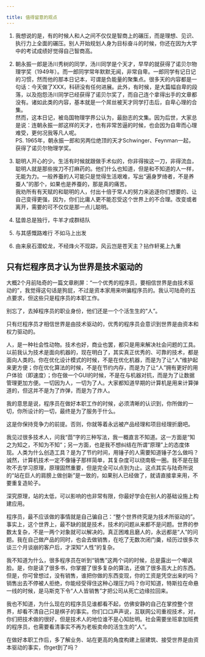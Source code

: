 ```yaml
---

title: 值得留意的观点
---
```





1. 我想说的是，有的时候人和人之间不仅仅是智商上的碾压，而是理想、见识、执行力上全面的碾压。别人开始规划人身为目标奋斗的时候，你还在因为大学中的考试成绩好觉得自己智商高。

2. 朝永振一郎是汤川秀树的同学，汤川同学是个天才，早早的就获得了诺贝尔物理学奖（1949年）。而一郎同学常年默默无闻，非常自卑。一郎同学有记日记的习惯，然而他的那本日记本，可谓是负能量的聚集点。很多天的内容都是一句话：今天做了XXX，科研没有任何进展。此外，有时候，是大篇幅自卑的段落，以及抱怨汤川同学已经获得了诺贝尔奖了，而自己连个拿得出手的文章都没有。诸如此类的内容，基本就是一个屌丝被天才同学打击后，自卑心理的合集。<br>
然而，这本日记，被岛国物理学界公认为，最励志的文集。因为后世，大家总是说：连朝永振一郎这样的天才，也有非常苦逼的时候，也会因为自卑而心理难受，更何况我等凡人呢。<br>
PS. 1965年，朝永振一郎和另两位绝顶的天才Schwinger、Feynman一起，获得了诺贝尔物理学奖。

3. 聪明人开心的少。生活有时候就跟做手术似的，你非得挨这一刀，非得流血，聪明人就是那些挨刀不打麻药的。他们什么也知道，但是和不知道的人一样，无能为力。一般养蚕的人可能只是觉得生活艰难，写出“遍身罗绮者，不是养蚕人”的那个，如果也是养蚕的，那是真的痛苦。<br>我劝所有有天赋的和聪明的人，付出十倍于常人的努力来追逐你们想要的、让自己变得更强，因为，你们比庸人更不能忍受这个世界上的不合理。改变或者离开，需要的可不仅仅是那一点儿聪明。

4. 猛兽总是独行，牛羊才成群结队

5. 与其感慨路难行 不如马上出发

6. 由来泉石潜蛟龙，不经烽火不现踪，风云岂是苍天主？拈作轩冕上九重

## 只有烂程序员才认为世界是技术驱动的

大概2个月前陆奇的一篇文章刷屏：“一个优秀的程序员，要相信世界是由技术驱动的”，我觉得这句话是狗屁，不过是资本家用来哄骗程序员的。我认可陆奇的五点要求，但这些只是程序员的本职工作。

别忘了，去掉程序员的职业身份，他们还是一个个活生生的“人”。

只有烂程序员才相信世界是由技术驱动的，优秀的程序员会意识到世界是由资本和权力驱动的。

人，是一种社会性动物。技术也好，商业也罢，都只是用来解决社会问题的工具。以前我认为技术是面向机器的，现在明白了，其实真正优秀的、可靠的技术，都是面向人类的。你在优化设计模式的时候，不是在优化机器，而是为了让“人”维护起来更方便；你在优化算法的时候，不是在节约内存，而是为了让“人”拥有更好的用户体验（即速度）；你在做一个GUI的时候，不是在与机器对抗，而是为了让数据管理更加方便。一切因为人，一切为了人。大家都知道早期的计算机是用来计算弹道的，但这并不是为了炸弹，而是为了炸人。

我的意思是说，程序员在做好本职工作的时候，必须清晰的认识到，你所做的一切，你所设计的一切，最终是为了服务于什么。

这是你保持竞争力的前提。否则，你就等着永远被产品经理和项目经理折磨吧。

我见过很多技术人，问我“茴”字的三种写法，我一概直言不知道。这一方面是“知之为知之，不知为不知”；另一方面，也是我不想纠结在所谓“原理”上的态度体现。人类为什么创造工具？是为了节约时间，用锤子的人需要知道锤子怎么做吗？诚然，计算机技术一定不像锤子那样简单，其复杂度可以绕南极一圈。我不是在鼓吹不去学习原理，原理固然重要，但是完全可以点到为止。这点其实与陆奇所说的“站在巨人的肩膀上做创新”是一致的，如果别人已经做了，就请直接拿来用，不要重复造轮子。

深究原理，站的太低，可以影响的也非常有限，你最好学会在别人的基础设施上构建应用。

程序员，最不应该做的事情就是自己骗自己：“整个世界终究是为技术所驱动的”。事实上，这个世界上，最不缺的就是技术，技术的问题从来都不是问题。世界的参数太复杂，不是一两个对象就可以解决的。真正困难且磨人的，永远都是“人”的问题。我在自己做产品的同时，也会去做销售，在吃了无数次闭门羹，经历过很多次谈三个月谈崩的客户后，才深知“人性”的复杂。

我不知道为什么，很多程序员在听到“销售”这两个词的时候，总是露出一个嘲讽脸。是，你是读了很多书，你掌握了很多复杂的算法，还做了很多高大上的东西。但是，你可曾想过，没有销售，谁把你做的东西变现，你的工资是凭空出来的吗？销售出去不停被人拒绝，你能经受得住这种心理压力吗？你可知道，特斯拉在命悬一线的时候，是马斯克下令“人人皆销售”才把公司从死亡边缘拉回来。

我也不知道，为什么现在的程序员见谁都看不起，仿佛安静的自己在掌控整个世界，却看不清自己只是棋子的事实。你们口口声声说，互联网公司重视技术，对，你们把技术做的很好，但是技术人的地位谁不是心知肚明。社会需要坐班拿加班费的程序员，也需要看清事实不再为老板卖命的活生生的“人”。

在做好本职工作后，多了解业务、站在更高的角度构建上层建筑、接受世界是由资本驱动的事实，你get到了吗？
